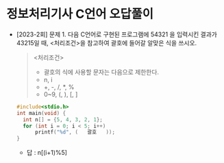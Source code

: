 # 정보처리기사 C언어 오답풀이



- [2023-2회] 문제 1. 다음 C언어로 구현된 프로그램에 54321 을 입력시킨 결과가 43215일 때, <처리조건>을 참고하여 괄호에 들어갈 알맞은 식을 쓰시오.
  > <처리조건>
  > - 괄호의 식에 사용할 문자는 다음으로 제한한다.
  > - n, i
  > - +, -, /, *, %
  > - 0~9, (, ), [, ]
  ```C
  #include<stdio.h>
  int main(void) {
    int n[] = {5, 4, 3, 2, 1};
    for (int i = 0; i < 5; i++)
        printf("%d", (   괄호   ));
  }
  ```
  - 답 : n[(i+1)%5]
